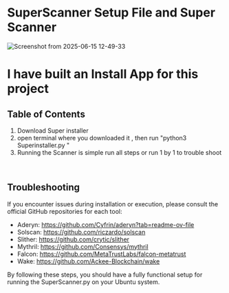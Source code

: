 # SuperScanner Setup File and Super Scanner

![Screenshot from 2025-06-15 12-49-33](https://github.com/user-attachments/assets/81ca6ba3-fba8-4d45-b929-d04b59cb8a07)












# I have built an Install App for this project 

## Table of Contents
1. Download Super installer
2. open terminal where you downloaded it , then run "python3 Superinstaller.py "
3. Running the Scanner is simple run all steps or run 1 by 1 to trouble shoot 

<br>
 

## Troubleshooting

If you encounter issues during installation or execution, please consult the official GitHub repositories for each tool:
- Aderyn: https://github.com/Cyfrin/aderyn?tab=readme-ov-file
- Solscan: https://github.com/riczardo/solscan
- Slither: https://github.com/crytic/slither
- Mythril: https://github.com/Consensys/mythril
- Falcon: https://github.com/MetaTrustLabs/falcon-metatrust
- Wake: https://github.com/Ackee-Blockchain/wake

By following these steps, you should have a fully functional setup for running the SuperScanner.py on your Ubuntu system.

